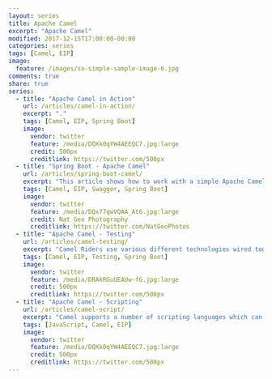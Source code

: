 ```yaml
---
layout: series
title: Apache Camel
excerpt: "Apache Camel"
modified: 2017-12-15T17:00:00-00:00
categories: series
tags: [Camel, EIP]
image:
  feature: /images/so-simple-sample-image-6.jpg
comments: true
share: true
series:
  - title: "Apache Camel in Action"
    url: /articles/camel-in-action/
    excerpt: "."
    tags: [Camel, EIP, Spring Boot]
    image:
      vendor: twitter
      feature: /media/DQXk0qYW4AEEQC7.jpg:large
      credit: 500px
      creditlink: https://twitter.com/500px
  - title: "Spring Boot - Apache Camel"
    url: /articles/spring-boot-camel/
    excerpt: "This article shows how to work with a simple Apache Camel application using Spring Boot."
    tags: [Camel, EIP, Swagger, Spring Boot]
    image:
      vendor: twitter
      feature: /media/DQx77qwVQAA_At6.jpg:large
      credit: Nat Geo Photography‏
      creditlink: https://twitter.com/NatGeoPhotos
  - title: "Apache Camel - Testing"
    url: /articles/camel-testing/
    excerpt: "Camel Riders use various different technologies wired together in a variety of patterns with different expression languages together with different forms of Bean Integration and Dependency Injection so its very easy for things to go wrong! (smile) ."
    tags: [Camel, EIP, Testing, Spring Boot]
    image:
      vendor: twitter
      feature: /media/DRAkRGuUEAUw-fG.jpg:large
      credit: 500px
      creditlink: https://twitter.com/500px
  - title: "Apache Camel - Scripting"
    url: /articles/camel-script/
    excerpt: "Camel supports a number of scripting languages which can be used to create an Expression or Predicate via the standard JSR 223 which is a standard part of Java 6."
    tags: [JavaScript, Camel, EIP]
    image:
      vendor: twitter
      feature: /media/DQXk0qYW4AEEQC7.jpg:large
      credit: 500px
      creditlink: https://twitter.com/500px
---
```

